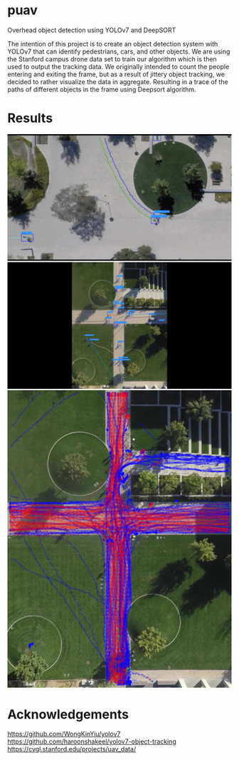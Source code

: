 # puav
Overhead object detection using YOLOv7 and DeepSORT

The intention of this project is to create an object detection system with YOLOv7 that can identify pedestrians,
cars, and other objects. We are using the Stanford campus drone data set to train our algorithm which is then
used to output the tracking data. We originally intended to count the people entering and exiting the frame, but
as a result of jittery object tracking, we decided to rather visualize the data in aggregate. Resulting in a trace of
the paths of different objects in the frame using Deepsort algorithm.

# Results
![Coupa2 Scene](https://github.com/Stianje/puav/blob/main/SDD_Yolov7__Deepsort.gif)
![Hyang0 Scene](https://github.com/Stianje/puav/blob/main/SDD_Yolov7__Deepsort_2.gif)
![Hyang0 Heatmap](https://github.com/Stianje/puav/blob/main/heat_map_alpha.png)

# Acknowledgements
https://github.com/WongKinYiu/yolov7<br />
https://github.com/haroonshakeel/yolov7-object-tracking<br />
https://cvgl.stanford.edu/projects/uav_data/
